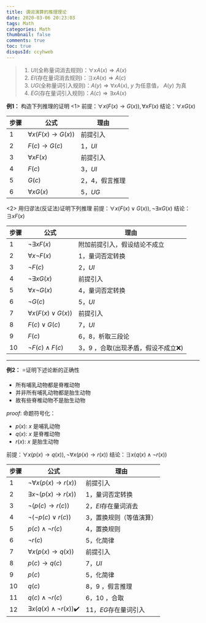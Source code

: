 ```yaml
---
title: 谓词演算的推理理论
date: 2020-03-06 20:23:03
tags: Math
categories: Math 
thumbnail: false
comments: true
toc: true
disqusId: ccyhweb
---
```


> 1. $UI$(全称量词消去规则)：$\forall xA(x)\Rightarrow A(x)$
> 2. $EI$(存在量词消去规则)：$\exists xA(x)\Rightarrow A(c)$
> 3. $UG$(全称量词引入规则)：$A(y)\Rightarrow \forall x A(x)$, $y$ 为任意值， $A(y)$ 为真
> 4. $EG$(存在量词引入规则)：$A(c)\Rightarrow \exists xA(x)$

<!-- more -->

**例1：** 构造下列推理的证明
<1> 前提：$\forall x(F(x)\rightarrow G(x)),\forall xF(x)$
结论：$\forall xG(x)$

步骤 | 公式 | 理由
-|-|-
1 | $\forall x(F(x)\rightarrow G(x))$ | 前提引入
2 | $F(c)\rightarrow G(c)$ | 1，$UI$
3 | $\forall xF(x)$ | 前提引入
4 | $F(c)$ | 3，$UI$
5 | $G(c)$ | 2，4，假言推理
6 | $\forall xG(x)$ | 5，$UG$

<2> 用归谬法(反证法)证明下列推理
前提：$\forall x(F(x)\vee G(x)),\neg \exists xG(x)$
结论：$\exists xF(x)$

步骤 | 公式 | 理由
-|-|-
1 | $\neg \exists xF(x)$ | 附加前提引入，假设结论不成立
2 | $\forall x\neg F(x)$ | 1，量词否定转换
3 | $\neg F(c)$ | 2，$UI$
4 | $\neg \exists xG(x)$ | 前提引入
5 | $\forall x\neg G(x)$ | 4，量词否定转换
6 | $\neg G(c)$ | 5，$UI$
7 | $\forall x(F(x)\vee G(x))$ | 前提引入
8 | $F(c)\vee G(c)$ | 7，$UI$
9 | $F(c)$ | 6，8，析取三段论
10 | $\neg F(c)\wedge F(c)$ | 3，9 ，合取(出现矛盾，假设不成立❌)

---
**例2：** ⭐️证明下述论断的正确性
* 所有哺乳动物都是脊椎动物
* 并非所有哺乳动物都是胎生动物
* 故有些脊椎动物不是胎生动物

$proof:$
命题符号化：
* $p(x)$: $x$ 是哺乳动物
* $q(x)$: $x$ 是脊椎动物
* $r(x)$: $x$ 是胎生动物

前提：$\forall x(p(x)\rightarrow q(x)),\neg \forall x(p(x)\rightarrow r(x))$
结论：$\exists x(q(x)\wedge \neg r(x))$

步骤 | 公式 | 理由
-|-|-
1 | $\neg \forall x(p(x)\rightarrow r(x))$ | 前提引入
2 | $\exists x\neg (p(x)\rightarrow r(x))$ | 1，量词否定转换
3 | $\neg (p(c)\rightarrow r(c))$ | 2，$EI$存在量词消去
4 | $\neg(\neg p(c)\vee r(c))$ | 3，置换规则（等值演算）
5 | $p(c)\wedge \neg r(c)$ | 4，置换规则
6 | $\neg r(c)$ | 5，化简律
7 | $\forall x(p(x)\rightarrow q(x))$ | 前提引入
8 | $p(c)\rightarrow q(c)$ | 7，$UI$
9 | $p(c)$ | 5，化简律
10 | $q(c)$ | 8，9 ，假言推理
11 | $q(c)\wedge \neg r(c)$ | 6，10 ，合取
12 | $\exists x(q(x)\wedge \neg r(x))$✔️ | 11，$EG$存在量词引入

